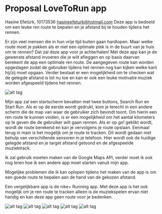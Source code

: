 # Proposal LoveToRun app

Hasine Efetürk, 10173536 <hasineefeturk@hotmail.com> Deze app is bedoeld om een leuke ren route te bepalen en je afstand bij te houden tijdens het rennen.

Er zijn veel mensen die in hun vrije tijd buiten gaan hardlopen. Maar welke route moet je pakken als er niet een optimale plek is in de buurt van je huis om te rennen? Dat zal deze app voor je achterhalen! Met deze app kan je de gewenste afstand invoeren die je wilt afleggen en op basis daarvan berekent de app een optimale ren route. De aangegeven route kan worden opgeslagen zodat de gebruiker tijdens het rennen nog kan kijken welke kant hij/zij moet opgaan. Verder bestaat er een mogelijkheid om te checken wat de gelegde afstand is tot nu toe en kan er ook een leuke motivatie muziek worden afgespeeld tijdens het rennen.

![alt tag](https://github.com/Hasine/Run/blob/master/doc/schets.jpg)
 
Mijn app zal een startscherm bevatten met twee buttons, Search Run en Start Run. 
Als er op de eerste wordt gedrukt, kom je terecht in een andere scherm die de map van waar de gebruiker zich bevindt toont.
Om hierin een ren route te kunnen vinden, is er een mogelijkheid om het aantal kilometers op te geven die de gebruiker wilt gaan rennen.
Als er op go! geklikt wordt, wordt de route berekend en kan je vervolgens je route opslaan. Eenmaal terug in main is het mogelijk om je route te tracken. Dit wordt gedaan met behulp van verschillende sensoren in je telefoon. Hier wordt ook de huidige gelegde afstand en je target afstand getoond en de afgespeelde muziektrack.

Ik zal gebruik moeten maken van de Google Maps API, verder moet ik ook nog leren hoe ik een andere app moet starten vanuit mijn app. 

Mogelijke problemen die ik kan oplopen tijdens het maken van de app is om een goede route te bepalen aan de hand van de gekozen afstand. 

Een vergelijkbare app is de nike+ Running app. Met deze app is het ook mogelijk om je ren route te tracken alleen is de muziekspelen ervan niet handig en kan deze app geen route voor je bedenken.

![alt tag](https://github.com/Hasine/Run/blob/master/doc/main.png)
![alt tag](https://github.com/Hasine/Run/blob/master/doc/main1.png)
![alt tag](https://github.com/Hasine/Run/blob/master/doc/musicsettings.png)
![alt tag](https://github.com/Hasine/Run/blob/master/doc/search.png)
![alt tag](https://github.com/Hasine/Run/blob/master/doc/startrun.png)
